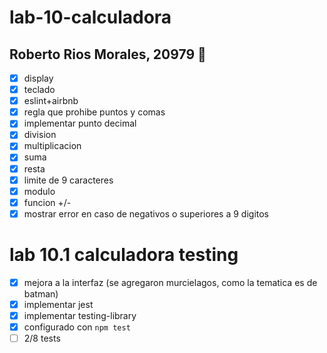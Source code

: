 # lab-10-calculadora

## Roberto Rios Morales, 20979 :monocle_face:

- [x] display
- [x] teclado
- [x] eslint+airbnb
- [x] regla que prohibe puntos y comas
- [x] implementar punto decimal
- [x] division
- [x] multiplicacion
- [x] suma
- [x] resta
- [x] limite de 9 caracteres
- [x] modulo
- [x] funcion +/-
- [x] mostrar error en caso de negativos o superiores a 9 digitos

# lab 10.1 calculadora testing

- [x] mejora a la interfaz (se agregaron murcielagos, como la tematica es de batman)
- [x] implementar jest
- [x] implementar testing-library
- [x] configurado con `npm test`
- [ ] 2/8 tests
